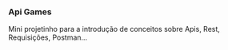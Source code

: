 ### Api Games

Mini projetinho para a introdução de conceitos sobre Apis, Rest, Requisições, Postman...
